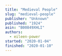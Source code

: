 ```yaml
---
title: "Medieval People"
slug: "medieval-people"
publisher: "Unknown"
published: "1924"
asin: "B00849XHLI"
authors:
  - eileen-power
started: "2020-01-04"
finished: "2020-01-10"
---
```

